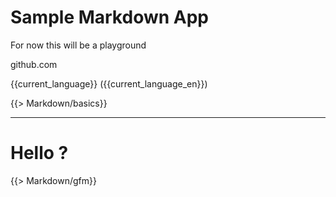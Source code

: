 # Sample Markdown App

For now this will be a playground

github.com

{{current_language}} ({{current_language_en}})

{{> Markdown/basics}}

- - -

# Hello ?

{{> Markdown/gfm}}